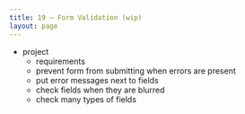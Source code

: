 ```yaml
---
title: 19 – Form Validation (wip)
layout: page
---
```


- project
  - requirements
  - prevent form from submitting when errors are present
  - put error messages next to fields
  - check fields when they are blurred
  - check many types of fields
